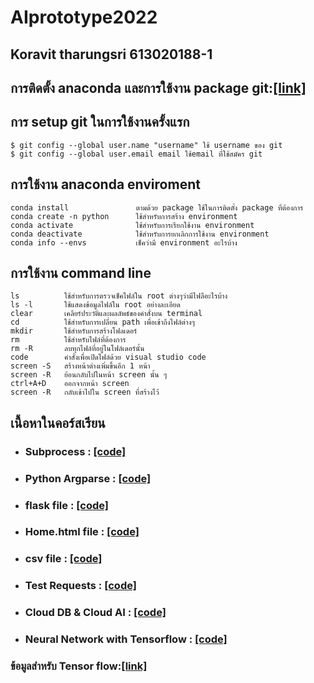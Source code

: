 # AIprototype2022
Koravit tharungsri 613020188-1
------------------------------------------------------
## การติดตั้ง anaconda และการใช้งาน package git:[[link]](https://github.com/Krocata613020188-1/python_dataviz)

## การ setup git ในการใช้งานครั้งแรก
    $ git config --global user.name "username" ใช้ username ของ git
    $ git config --global user.email email ใช้email ที่ใช้สมัคร git

##  การใช้งาน anaconda enviroment
    conda install               ตามด้วย package ใช้ในการติดตั้ง package ที่ต้องการ 
    conda create -n python      ใช้สำหรับการสร้าง environment
    conda activate              ใช้สำหรับการเรียกใช้งาน environment
    conda deactivate            ใช้สำหรับการยกเลิกการใช้งาน environment
    conda info --envs           เช็คว่ามี environment อะไรบ้าง
    
## การใช้งาน command line
    ls          ใช้สำหรับการตรวจเช็คไฟล์ใน root ต่างๆว่ามีไฟลือะไรบ้าง
    ls -l       ใช้แสดงข้อมูลไฟล์ใน root อย่างละเอียด
    clear       เคลียร์ประวัติและผลลัพธ์ของคำสั่งบน terminal
    cd          ใช้สำหรับการเปลี่ยน path เพื่อเข้าถึงไฟล์ต่างๆ
    mkdir       ใช้สำหรับการสร้างโฟลเดอร์
    rm          ใช้สำหรับไฟล์ที่ต้องการ
    rm -R       ลบทุกไฟล์ที่อยู่ในโฟล์เดอร์นั้น
    code        คำสั่งเพื่อเปิดไฟล์ด้วย visual studio code
    screen -S   สร้างหน้าต่างเพิ่มขึ้นอีก 1 หน้า
    screen -R   ย้อนกลับไปในหน้า screen นั้น ๆ
    ctrl+A+D    ออกจากหน้า screen
    screen -R   กลับเข้าไปใน screen ที่สร้างไว้
## เนื้อหาในคอร์สเรียน
* ### Subprocess : [[code]](https://github.com/Krocata613020188-1/AIprototype2022/blob/main/testsubprocess.py)
* ### Python Argparse : [[code]](https://github.com/Krocata613020188-1/AIprototype2022/blob/main/python_script_101.py)
* ### flask file : [[code]](https://github.com/Krocata613020188-1/AIprototype2022/blob/main/testflask.py)
* ### Home.html file : [[code]](https://github.com/Krocata613020188-1/AIprototype2022/blob/main/templates/home.html)
* ### csv file : [[code]](https://github.com/Krocata613020188-1/AIprototype2022/tree/main/static/css)
* ### Test Requests : [[code]](https://github.com/Krocata613020188-1/AIprototype2022/blob/main/postrequests.py)
* ### Cloud DB & Cloud AI : [[code]](https://github.com/Krocata613020188-1/AIprototype2022/blob/main/Cloud_DB_and_AI.ipynb)
* ### Neural Network with Tensorflow : [[code]](https://github.com/Krocata613020188-1/AIprototype2022/blob/main/Tensorflow_(network).ipynb)
### ข้อมูลสำหรับ Tensor flow:[[link]](https://www.kaggle.com/datasets/wordroid/cifar10-object-recognition-in-images-zip-file)
